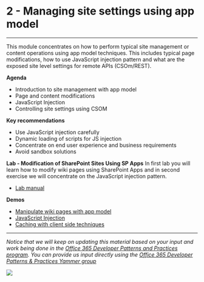 # 2 - Managing site settings using app model #

----------

This module concentrates on how to perform typical site management or content operations using app model techniques. This includes typical page modifications, how to use JavaScript injection pattern and what are the exposed site level settings for remote APIs (CSOm/REST). 

**Agenda**
- Introduction to site management with app model
- Page and content modifications
- JavaScript Injection
- Controlling site settings using CSOM

**Key recommendations**
- Use JavaScript injection carefully
- Dynamic loading of scripts for JS injection
- Concentrate on end user experience and business requirements
- Avoid sandbox solutions

**Lab - Modification of SharePoint Sites Using SP Apps**
In first lab you will learn how to modify wiki pages using SharePoint Apps and in second exercise we will concentrate on the JavaScript injection pattern. 

- [Lab manual](lab.md)

**Demos**
- [Manipulate wiki pages with app model](https://github.com/OfficeDev/PnP/tree/master/Scenarios/Provisioning.Pages)
- [JavaScript Injection](https://github.com/OfficeDev/PnP/tree/master/Samples/Core.JavaScriptInjection)
- [Caching with client side techniques](https://github.com/OfficeDev/PnP/tree/master/Samples/Performance.Caching)

----------

*Notice that we will keep on updating this material based on your input and work being done in the [Office 365 Developer Patterns and Practices program](http://aka.ms/officedevpnp). You can provide us input directly using the [Office 365 Developer Patterns & Practices Yammer group](http://aka.ms/officedevpnpyammer)*

![](https://camo.githubusercontent.com/a732087ed949b0f2f84f5f02b8c79f1a9dd96f65/687474703a2f2f692e696d6775722e636f6d2f6c3031686876452e706e67)